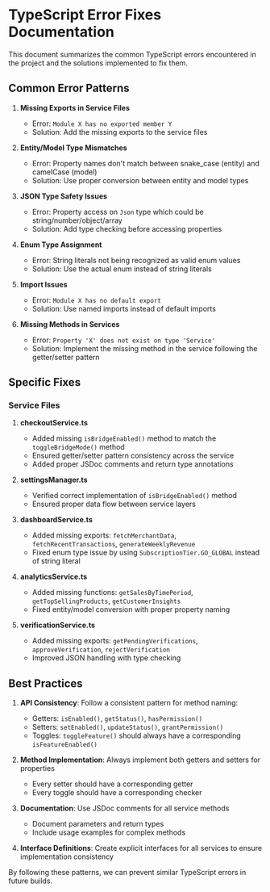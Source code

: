 
# TypeScript Error Fixes Documentation

This document summarizes the common TypeScript errors encountered in the project and the solutions implemented to fix them.

## Common Error Patterns

1. **Missing Exports in Service Files**
   - Error: `Module X has no exported member Y`
   - Solution: Add the missing exports to the service files

2. **Entity/Model Type Mismatches**
   - Error: Property names don't match between snake_case (entity) and camelCase (model)
   - Solution: Use proper conversion between entity and model types

3. **JSON Type Safety Issues**
   - Error: Property access on `Json` type which could be string/number/object/array
   - Solution: Add type checking before accessing properties

4. **Enum Type Assignment**
   - Error: String literals not being recognized as valid enum values
   - Solution: Use the actual enum instead of string literals

5. **Import Issues**
   - Error: `Module X has no default export`
   - Solution: Use named imports instead of default imports

6. **Missing Methods in Services**
   - Error: `Property 'X' does not exist on type 'Service'`
   - Solution: Implement the missing method in the service following the getter/setter pattern

## Specific Fixes

### Service Files

1. **checkoutService.ts**
   - Added missing `isBridgeEnabled()` method to match the `toggleBridgeMode()` method
   - Ensured getter/setter pattern consistency across the service
   - Added proper JSDoc comments and return type annotations

2. **settingsManager.ts**
   - Verified correct implementation of `isBridgeEnabled()` method
   - Ensured proper data flow between service layers

3. **dashboardService.ts**
   - Added missing exports: `fetchMerchantData`, `fetchRecentTransactions`, `generateWeeklyRevenue`
   - Fixed enum type issue by using `SubscriptionTier.GO_GLOBAL` instead of string literal

4. **analyticsService.ts**
   - Added missing functions: `getSalesByTimePeriod`, `getTopSellingProducts`, `getCustomerInsights`
   - Fixed entity/model conversion with proper property naming

5. **verificationService.ts**
   - Added missing exports: `getPendingVerifications`, `approveVerification`, `rejectVerification`
   - Improved JSON handling with type checking

## Best Practices

1. **API Consistency**: Follow a consistent pattern for method naming:
   - Getters: `isEnabled()`, `getStatus()`, `hasPermission()`
   - Setters: `setEnabled()`, `updateStatus()`, `grantPermission()`
   - Toggles: `toggleFeature()` should always have a corresponding `isFeatureEnabled()`

2. **Method Implementation**: Always implement both getters and setters for properties
   - Every setter should have a corresponding getter
   - Every toggle should have a corresponding checker

3. **Documentation**: Use JSDoc comments for all service methods
   - Document parameters and return types
   - Include usage examples for complex methods

4. **Interface Definitions**: Create explicit interfaces for all services to ensure implementation consistency

By following these patterns, we can prevent similar TypeScript errors in future builds.
